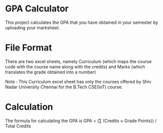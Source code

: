 # GPA Calculator
This project calculates the GPA that you have obtained in your semester by uploading your marksheet.

# File Format
There are two excel sheets, namely Curriculum (which maps the course code with the course name along with the credits) and Marks (which translates the grade obtained into a number)

Note : This Curriculum excel sheet has only the courses offered by Shiv Nadar University Chennai for the B.Tech CSE(IoT) course.

# Calculation
The formula for calculating the GPA is GPA = (∑ (Credits × Grade Points)) / Total Credits
